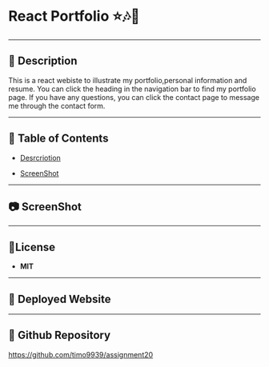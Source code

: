 # React Portfolio 	⭐🎶👦
***

## 💬 Description
This is a react webiste to illustrate my portfolio,personal information and resume. You can click the heading in the navigation bar to find my portfolio page. If you have any questions, you can click the contact page to message me through the contact form.

***

## 📙 Table of Contents
* [Desrcriotion](#description)

* [ScreenShot](#screenshot)


***
## 📷 ScreenShot

***
## 📝License
* **MIT**

***
## 📡 Deployed Website

***
## 🔰 Github Repository
https://github.com/timo9939/assignment20